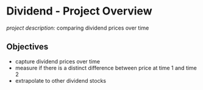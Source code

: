 # Dividend - Project Overview
_project description:_ comparing dividend prices over time

## Objectives
- capture dividend prices over time
- measure if there is a distinct difference between price at time 1 and time 2
- extrapolate to other dividend stocks
